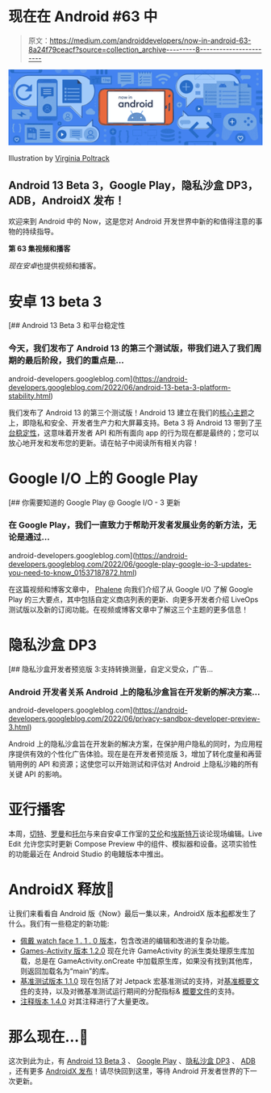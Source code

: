 # 现在在 Android #63 中

> 原文：<https://medium.com/androiddevelopers/now-in-android-63-8a24f79ceacf?source=collection_archive---------8----------------------->

![](img/fabce918dbccc9c05f8c5d2111ce07de.png)

Illustration by [Virginia Poltrack](https://twitter.com/VPoltrack)

## Android 13 Beta 3，Google Play，隐私沙盒 DP3，ADB，AndroidX 发布！

欢迎来到 Android 中的 Now，这是您对 Android 开发世界中新的和值得注意的事物的持续指导。

**第 63 集视频和播客**

*现在安卓*也提供视频和播客。

# 安卓 13 beta 3

[](https://android-developers.googleblog.com/2022/06/android-13-beta-3-platform-stability.html) [## Android 13 Beta 3 和平台稳定性

### 今天，我们发布了 Android 13 的第三个测试版，带我们进入了我们周期的最后阶段，我们的重点是…

android-developers.googleblog.com](https://android-developers.googleblog.com/2022/06/android-13-beta-3-platform-stability.html) 

我们发布了 Android 13 的第三个测试版！Android 13 建立在我们的[核心主题](https://android-developers.googleblog.com/2022/02/first-preview-android-13.html)之上，即隐私和安全、开发者生产力和大屏幕支持。Beta 3 将 Android 13 带到了[平台稳定性](https://developer.android.com/preview/overview#timeline)，这意味着开发者 API 和所有面向 app 的行为现在都是最终的；您可以放心地开发和发布您的更新。请在帖子中阅读所有相关内容！

# Google I/O 上的 Google Play

[](https://android-developers.googleblog.com/2022/06/google-play-google-io-3-updates-you-need-to-know_01537187872.html) [## 你需要知道的 Google Play @ Google I/O - 3 更新

### 在 Google Play，我们一直致力于帮助开发者发展业务的新方法，无论是通过…

android-developers.googleblog.com](https://android-developers.googleblog.com/2022/06/google-play-google-io-3-updates-you-need-to-know_01537187872.html) 

在这篇视频和博客文章中， [Phalene](https://medium.com/u/87bbc118718d?source=post_page-----8a24f79ceacf--------------------------------) 向我们介绍了从 Google I/O 了解 Google Play 的三大要点，其中包括自定义商店列表的更新、向更多开发者介绍 LiveOps 测试版以及新的订阅功能。在视频或博客文章中了解这三个主题的更多信息！

# 隐私沙盒 DP3

[](https://android-developers.googleblog.com/2022/06/privacy-sandbox-developer-preview-3.html) [## 隐私沙盒开发者预览版 3:支持转换测量，自定义受众，广告…

### Android 开发者关系 Android 上的隐私沙盒旨在开发新的解决方案…

android-developers.googleblog.com](https://android-developers.googleblog.com/2022/06/privacy-sandbox-developer-preview-3.html) 

Android 上的隐私沙盒旨在开发新的解决方案，在保护用户隐私的同时，为应用程序提供有效的个性化广告体验。现在是在开发者预览版 3，增加了转化度量和再营销用例的 API 和资源；这使您可以开始测试和评估对 Android 上隐私沙箱的所有关键 API 的影响。

# 亚行播客

本周，[切特](https://medium.com/u/cb2c4874d3e9?source=post_page-----8a24f79ceacf--------------------------------)、[罗曼](https://medium.com/u/c967b7e51f8b?source=post_page-----8a24f79ceacf--------------------------------)和[托尔](https://medium.com/u/8251a5f98c9d?source=post_page-----8a24f79ceacf--------------------------------)与来自安卓工作室的[艾伦](https://twitter.com/acleung)和[埃斯特万](https://twitter.com/estebandlc)谈论现场编辑。Live Edit 允许您实时更新 Compose Preview 中的组件、模拟器和设备。这项实验性的功能最近在 Android Studio 的电鳗版本中推出。

# AndroidX 释放🚀

让我们来看看自 Android 版《Now》最后一集以来，AndroidX 版本[和](https://developer.android.com/jetpack/androidx/versions/all-channel)都发生了什么。我们有一些稳定的新功能:

*   [佩戴 watch face 1 . 1 . 0 版本](https://developer.android.com/jetpack/androidx/releases/wear-watchface#1.1.0)，包含改进的编辑和改进的复杂功能。
*   [Games-Activity 版本 1.2.0](https://developer.android.com/jetpack/androidx/releases/games#games-activity-1.2.0) 现在允许 GameActivity 的派生类处理原生库加载，总是在 GameActivity.onCreate 中加载原生库，如果没有找到其他库，则返回加载名为“main”的库。
*   [基准测试版本 1.1.0](https://developer.android.com/jetpack/androidx/releases/benchmark#1.1.0) 现在包括了对 Jetpack 宏基准测试的支持，对[基准概要文件](https://d.android.com/baselineprofiles)的支持，以及对微基准测试运行期间的分配指标& [概要文件](https://developer.android.com/benchmark#profiling)的支持。
*   [注释版本 1.4.0](https://developer.android.com/jetpack/androidx/releases/annotation#annotation-1.4.0) 对其注释进行了大量更改。

# 那么现在…👋

这次到此为止，有 [Android 13 Beta 3](https://android-developers.googleblog.com/2022/06/android-13-beta-3-platform-stability.html) 、 [Google Play](https://android-developers.googleblog.com/2022/06/google-play-google-io-3-updates-you-need-to-know_01537187872.html) 、[隐私沙盒 DP3](https://android-developers.googleblog.com/2022/06/privacy-sandbox-developer-preview-3.html) 、 [ADB](https://adbackstage.libsyn.com/episode-186-live-edit) ，还有更多 [AndroidX 发布](https://developer.android.com/jetpack/androidx/versions/all-channel)！请尽快回到这里，等待 Android 开发者世界的下一次更新。